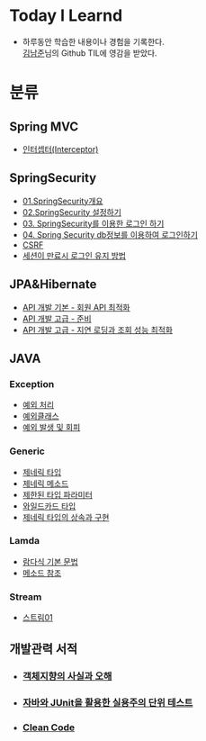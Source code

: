 # Today I Learnd

- 하루동안 학습한 내용이나 경험을 기록한다.  
  [김남준](https://github.com/namjunemy/TIL)님의 Github TIL에 영감을 받았다.

# 분류

## Spring MVC

- [인터셉터(Interceptor)](https://github.com/JooHyukGallagher/TIL/blob/master/Spring%20MVC/Interceptor.md)

## SpringSecurity

- [01.SpringSecurity개요](https://github.com/JooHyukGallagher/TIL/blob/master/SpringSecurity/01.%20SpringSecurity%20%EA%B0%9C%EC%9A%94.md)
- [02.SpringSecurity 설정하기](https://github.com/JooHyukGallagher/TIL/blob/master/SpringSecurity/02.%20SpringSecurity%20%EC%84%A4%EC%A0%95%ED%95%98%EA%B8%B0.md)
- [03. SpringSecurity를 이용한 로그인 하기](https://github.com/JooHyukGallagher/TIL/blob/master/SpringSecurity/03.%20Spring%20Security%EB%A5%BC%20%EC%9D%B4%EC%9A%A9%ED%95%9C%20%EB%A1%9C%EA%B7%B8%EC%9D%B8%20%ED%95%98%EA%B8%B0.md)
- [04. Spring Security db정보를 이용하여 로그인하기](https://github.com/JooHyukGallagher/TIL/blob/master/SpringSecurity/04.%20Spring%20Security%20db%EC%A0%95%EB%B3%B4%EB%A5%BC%20%EC%9D%B4%EC%9A%A9%ED%95%98%EC%97%AC%20%EB%A1%9C%EA%B7%B8%EC%9D%B8%ED%95%98%EA%B8%B0.md)
- [CSRF](https://github.com/JooHyukGallagher/TIL/blob/master/SpringSecurity/CSRF.md)
- [세션이 만료시 로그인 유지 방법](https://github.com/JooHyukGallagher/TIL/blob/master/SpringSecurity/Improved%20Persistent%20Login%20Cookie%20Best%20Practice.md)

## JPA&Hibernate

- [API 개발 기본 - 회원 API 최적화](https://github.com/weekbelt/TIL/blob/master/JPA%26Hibernate/API%20%EA%B0%9C%EB%B0%9C%20%EA%B8%B0%EB%B3%B8%20-%20%ED%9A%8C%EC%9B%90%20API%20%EC%B5%9C%EC%A0%81%ED%99%94.md)
- [API 개발 고급 - 준비](https://github.com/weekbelt/TIL/blob/master/JPA%26Hibernate/API%20%EA%B0%9C%EB%B0%9C%20%EA%B3%A0%EA%B8%89%20-%20%EC%A4%80%EB%B9%84.md)
- [API 개발 고급 - 지연 로딩과 조회 성능 최적화](https://github.com/weekbelt/TIL/blob/master/JPA%26Hibernate/API%20%EA%B0%9C%EB%B0%9C%20%EA%B3%A0%EA%B8%89%20-%20%EC%A7%80%EC%97%B0%20%EB%A1%9C%EB%94%A9%EA%B3%BC%20%EC%A1%B0%ED%9A%8C%20%EC%84%B1%EB%8A%A5%20%EC%B5%9C%EC%A0%81%ED%99%94.md)

## JAVA

### Exception

- [예외 처리](https://github.com/JooHyukGallagher/TIL/blob/master/Java/Exception/%EC%98%88%EC%99%B8%EC%B2%98%EB%A6%AC.md)
- [예외클래스](https://github.com/JooHyukGallagher/TIL/blob/master/Java/Exception/%EC%98%88%EC%99%B8%20%ED%81%B4%EB%9E%98%EC%8A%A4.md)
- [예외 발생 및 회피](https://github.com/JooHyukGallagher/TIL/blob/master/Java/Exception/%EC%98%88%EC%99%B8%20%EB%B0%9C%EC%83%9D%20%EB%B0%8F%20%ED%9A%8C%ED%94%BC.md)

### Generic

- [제네릭 타입](https://github.com/JooHyukGallagher/TIL/blob/master/Java/Generic/%EC%A0%9C%EB%84%A4%EB%A6%AD%20%ED%83%80%EC%9E%85.md)
- [제네릭 메소드](https://github.com/JooHyukGallagher/TIL/blob/master/Java/Generic/%EC%A0%9C%EB%84%A4%EB%A6%AD%20%EB%A9%94%EC%86%8C%EB%93%9C.md)
- [제한된 타입 파라미터](https://github.com/JooHyukGallagher/TIL/blob/master/Java/Generic/%EC%A0%9C%ED%95%9C%EB%90%9C%20%ED%83%80%EC%9E%85%20%ED%8C%8C%EB%9D%BC%EB%AF%B8%ED%84%B0.md)
- [와일드카드 타입](https://github.com/JooHyukGallagher/TIL/blob/master/Java/Generic/%EC%99%80%EC%9D%BC%EB%93%9C%EC%B9%B4%EB%93%9C%20%ED%83%80%EC%9E%85.md)
- [제네릭 타입의 상속과 구현](https://github.com/JooHyukGallagher/TIL/blob/master/Java/Generic/%EC%A0%9C%EB%84%A4%EB%A6%AD%20%ED%83%80%EC%9E%85%EC%9D%98%20%EC%83%81%EC%86%8D%EA%B3%BC%20%EA%B5%AC%ED%98%84.md)

### Lamda

- [람다식 기본 문법](https://github.com/JooHyukGallagher/TIL/blob/master/Java/Lamda/%EB%9E%8C%EB%8B%A4%EC%8B%9D%20%EA%B8%B0%EB%B3%B8%20%EB%AC%B8%EB%B2%95.md)
- [메소드 참조](https://github.com/JooHyukGallagher/TIL/blob/master/Java/Lamda/%EB%A9%94%EC%86%8C%EB%93%9C%20%EC%B0%B8%EC%A1%B0.md)

### Stream

- [스트림01](https://github.com/JooHyukGallagher/TIL/blob/master/Java/Stream/%EC%8A%A4%ED%8A%B8%EB%A6%BC.md)

## 개발관력 서적

 - ### [객체지향의 사실과 오해](/books/The%20Essence%20of%20Object-Orientation/README.md)
- ### [자바와 JUnit을 활용한 실용주의 단위 테스트](/books/자바와%20Junit을%20활용한%20실용주의%20단위%20테스트/README.md)
- ### [Clean Code](books/CleanCode/summary.md)
